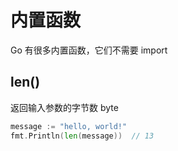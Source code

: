 # 内置函数

Go 有很多内置函数，它们不需要 import

## len()

返回输入参数的字节数 byte

```go
message := "hello, world!"
fmt.Println(len(message))  // 13
```










